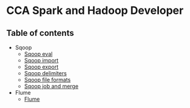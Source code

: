 # CCA Spark and Hadoop Developer


## Table of contents

* Sqoop
  * [Sqoop eval](01_sqoop_eval.md)
  * [Sqoop import](02_sqoop_import.md)
  * [Sqoop export](03_sqoop_export.md)
  * [Sqoop delimiters](04_sqoop_delimiters.md)
  * [Sqoop file formats](05_sqoop_file_formats.md)
  * [Sqoop job and merge](06_sqoop_job_merge.md)
* Flume
  * [Flume](01_flume.md)
